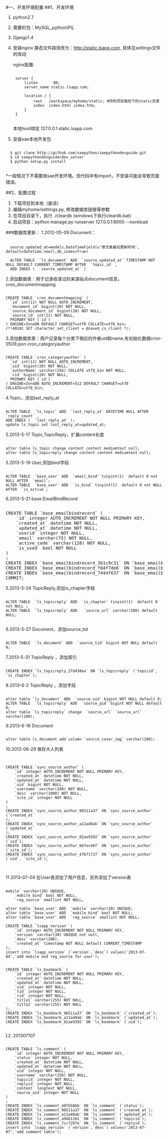 #一、开发环境配置
##1、开发环境
1. python2.7
2. 需要的包：MySQL_python\PIL
3. Django1.4
4. 安装nginx
 静态文件路径改为：http://static.lsapp.com, 具体见settings文件的改动

	nginx配置:
	<pre><code>
 	server {
        listen       80;
        server_name static.lsapp.com;
 
        location / {
            root   /workspace/myhome/static; #你的项目路径下的static目录
            index  index.html index.htm;
        }
    }
 	</code></pre>

	本地host绑定
	127.0.0.1 static.lsapp.com
5. 安装sae本地开发包
  <pre><code>
  $ git clone http://github.com/saepython/saepythondevguide.git
  $ cd saepythondevguide/dev_server
  $ python setup.py install
  </code></pre>
  *一般情况下不需要用sae开发环境。但代码中有import，不安装可能会导致页面错误。
  
##2、配置过程
1. 下载项目到本地（废话）
2. 编辑myhome/settings.py, 修改数据库链接等参数
3. 在项目目录下，执行 ./cleardb (windows下执行cleardb.bat)
4. 启动项目：python manage.py runserver 127.0.0.1:8000 --noreload

###数据库更新：
1.2012-05-09
Document： 
<pre><code>
  source_updated_at=models.DateTimeField(u'原文章最后更新时间', default=datetime.now(),db_index=True)
  
  ALTER TABLE  `ls_document` ADD  `source_updated_at` TIMESTAMP NOT NULL DEFAULT CURRENT_TIMESTAMP AFTER  `topic_id` ,
  ADD INDEX (  `source_updated_at` )
</code></pre>

2.添加数据表：用于记录收录过的来源站点document信息。
cron_documentmapping
<pre><code>
CREATE TABLE `cron_documentmapping` (
  `id` int(11) NOT NULL AUTO_INCREMENT,
  `document_id` bigint(20) NOT NULL,
  `source_document_id` bigint(20) NOT NULL,
  `source_id` int(11) NOT NULL,
  PRIMARY KEY (`id`)
) ENGINE=InnoDB DEFAULT CHARSET=utf8 COLLATE=utf8_bin;
/*!40101 SET character_set_client = @saved_cs_client */;
</code></pre>

3.添加数据库表：用户记录每个分类下相应的作者uid和name,有初始化数据cron-0509.json
cron_categoryauthor
<pre><code>
CREATE TABLE `cron_categoryauthor` (
  `id` int(11) NOT NULL AUTO_INCREMENT,
  `uid` bigint(20) NOT NULL,
  `authorName` varchar(256) COLLATE utf8_bin NOT NULL,
  `cid` bigint(20) NOT NULL,
  PRIMARY KEY (`id`)
) ENGINE=InnoDB AUTO_INCREMENT=512 DEFAULT CHARSET=utf8 COLLATE=utf8_bin;
</code></pre>

4.Topic，添加last_reply_at
<pre><code>
ALTER TABLE  `ls_topic` ADD  `last_reply_at` DATETIME NULL AFTER  `reply_count` ,
ADD INDEX (  `last_reply_at` );
update ls_topic set last_reply_at=updated_at;
</code></pre>

5.2013-5-17
Topic,TopicReply，扩展content长度
<pre><code>
alter table ls_topic change content content mediumtext null;
alter table ls_topicreply change content content mediumtext null;
</code></pre>

5.2013-5-19
User,添加bind字段
<pre><code>
ALTER TABLE  `base_user` ADD  `email_bind` tinyint(1)  default 0 not NULL AFTER  `email`;
ALTER TABLE  `base_user` ADD  `is_bind` tinyint(1)  default 0 not NULL AFTER  `is_active`;
</code></pre>

6.2013-5-21
base.EmailBindRecord
<pre></code>
CREATE TABLE `base_emailbindrecord` (
    `id` integer AUTO_INCREMENT NOT NULL PRIMARY KEY,
    `created_at` datetime NOT NULL,
    `updated_at` datetime NOT NULL,
    `userid` integer NOT NULL,
    `email` varchar(75) NOT NULL,
    `active_code` varchar(128) NOT NULL,
    `is_used` bool NOT NULL
)
;
CREATE INDEX `base_emailbindrecord_3b1c9c31` ON `base_emailbindrecord` (`created_at`);
CREATE INDEX `base_emailbindrecord_f84f7de6` ON `base_emailbindrecord` (`updated_at`);
CREATE INDEX `base_emailbindrecord_7444f637` ON `base_emailbindrecord` (`userid`);
COMMIT;
</code></pre>

5.2013-5-24
TopicReply,添加is_chapter字段
<pre><code>
ALTER TABLE  `ls_topicreply` ADD  `is_chapter` tinyint(1)  default 0 not NULL ;
ALTER TABLE  `ls_topicreply` ADD   `source_url` varchar(200) default  NULL;

</code></pre>

6.2013-5-27
Document，添加source_tid
<pre><code>
ALTER TABLE  `ls_document` ADD  `source_tid` bigint NOT NULL default 0;
</code></pre>

7.2013-5-31
TopicReply ，添加索引
<pre><code>
CREATE INDEX `ls_topicreply_27d438ea` ON `ls_topicreply` (`topicid`, `is_chapter`);
</code></pre>

8.2013-6-2
TopicReply ，添加字段
<pre><code>
alter table `ls_document` ADD  `source_uid` bigint NOT NULL default 0;
ALTER TABLE  `ls_topicreply` ADD  `source_pid` bigint NOT NULL default 0;
alter table `ls_topicreply` change  `source_url` `source_url` varchar(200);
</code></pre>

9.2013-6-16
Document
<pre><code>
alter table ls_document add column `source_cover_img` varchar(200);
</code></pre>

10.2013-06-29
保存大人列表
<pre><code>

CREATE TABLE `sync_source_author` (
    `id` integer AUTO_INCREMENT NOT NULL PRIMARY KEY,
    `created_at` datetime NOT NULL,
    `updated_at` datetime NOT NULL,
    `uid` bigint NOT NULL,
    `username` varchar(100) NOT NULL,
    `desc` varchar(1000) NOT NULL,
    `site_id` integer NOT NULL
)
;
CREATE INDEX `sync_source_author_96511a37` ON `sync_source_author` (`created_at`
);
CREATE INDEX `sync_source_author_a11a40ab` ON `sync_source_author` (`updated_at`
);
CREATE INDEX `sync_source_author_82ae9392` ON `sync_source_author` (`uid`);
CREATE INDEX `sync_source_author_66fec48f` ON `sync_source_author` (`site_id`);
CREATE INDEX `sync_source_author_47b71727` ON `sync_source_author` (`uid`, `site_id`);


</code></pre>


11.2013-07-04
在User表添加了用户信息，另外添加了version表
<pre><code>
mobile` varchar(30) UNIQUE,
    `mobile_bind` bool NOT NULL,
    `reg_source` smallint NOT NULL,

alter table `base_user` ADD  `mobile` varchar(30) UNIQUE;
alter table `base_user` ADD  `mobile_bind` bool NOT NULL;
alter table `base_user` ADD  `reg_source` smallint NOT NULL;

CREATE TABLE `lsapp_version` (
    `id` integer AUTO_INCREMENT NOT NULL PRIMARY KEY,
    `version` varchar(30) UNIQUE not null,
    `desc` varchar(200),
    `created_at` timestamp NOT NULL default CURRENT_TIMESTAMP
);
insert into `lsapp_version` (`version`,`desc`) values('2013-07-04','add mobile and reg_source for user');


CREATE TABLE `ls_bookmark` (
    `id` integer AUTO_INCREMENT NOT NULL PRIMARY KEY,
    `created_at` datetime NOT NULL,
    `updated_at` datetime NOT NULL,
    `uid` integer NOT NULL,
    `tid` integer NOT NULL,
    `rid` integer NOT NULL,
    `title1` varchar(255) NOT NULL,
    `title2` varchar(255) NOT NULL
);
CREATE INDEX `ls_bookmark_96511a37` ON `ls_bookmark` (`created_at`);
CREATE INDEX `ls_bookmark_a11a40ab` ON `ls_bookmark` (`updated_at`);
CREATE INDEX `ls_bookmark_82ae9392` ON `ls_bookmark` (`uid`);

</code></pre>

12. 201307107
<pre><code>
CREATE TABLE `ls_comment` (
    `id` integer AUTO_INCREMENT NOT NULL PRIMARY KEY,
    `status` integer NOT NULL,
    `created_at` datetime NOT NULL,
    `updated_at` datetime NOT NULL,
    `uid` integer NOT NULL,
    `username` varchar(256) NOT NULL,
    `topicid` integer NOT NULL,
    `replyid` integer NOT NULL,
    `content` longtext NOT NULL,
    `source_uid` integer NOT NULL
)
;
CREATE INDEX `ls_comment_48fb58bb` ON `ls_comment` (`status`);
CREATE INDEX `ls_comment_96511a37` ON `ls_comment` (`created_at`);
CREATE INDEX `ls_comment_a11a40ab` ON `ls_comment` (`updated_at`);
CREATE INDEX `ls_comment_a9db1261` ON `ls_comment` (`topicid`);
CREATE INDEX `ls_comment_7cc7297e` ON `ls_comment` (`replyid`);
insert into `lsapp_version` (`version`,`desc`) values('2013-07-07','add comment table');
</code></pre>